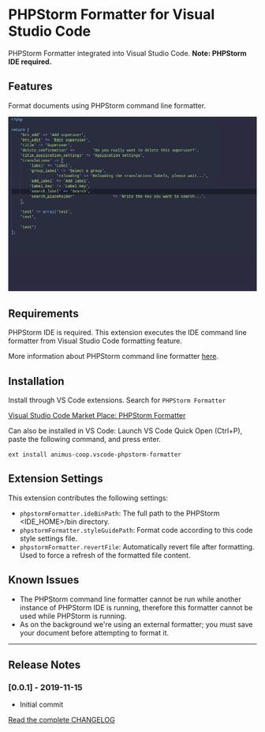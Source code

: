 # PHPStorm Formatter for Visual Studio Code

PHPStorm Formatter integrated into Visual Studio Code. **Note: PHPStorm IDE required.**

## Features

Format documents using PHPStorm command line formatter.

![Formatter in action](https://raw.githubusercontent.com/animus-coop/vscode-phpstorm-formatter/master/screenshot.gif)

## Requirements

PHPStorm IDE is required. This extension executes the IDE command line formatter from Visual Studio Code formatting feature.

More information about PHPStorm command line formatter [here](https://www.jetbrains.com/help/idea/command-line-formatter.html).

## Installation

Install through VS Code extensions. Search for `PHPStorm Formatter`

[Visual Studio Code Market Place: PHPStorm Formatter](https://marketplace.visualstudio.com/items?itemName=animus-coop.vscode-phpstorm-formatter)

Can also be installed in VS Code: Launch VS Code Quick Open (Ctrl+P), paste the following command, and press enter.

```
ext install animus-coop.vscode-phpstorm-formatter
```

## Extension Settings

This extension contributes the following settings:

- `phpstormFormatter.ideBinPath`: The full path to the PHPStorm <IDE_HOME>/bin directory.
- `phpstormFormatter.styleGuidePath`: Format code according to this code style settings file.
- `phpstormFormatter.revertFile`: Automatically revert file after formatting. Used to force a refresh of the formatted file content.

## Known Issues

- The PHPStorm command line formatter cannot be run while another instance of PHPStorm IDE is running, therefore this formatter cannot be used while PHPStorm is running.
- As on the background we're using an external formatter; you must save your document before attempting to format it.

---
## Release Notes

### [0.0.1] - 2019-11-15
- Initial commit

[Read the complete CHANGELOG](https://github.com/animus-coop/vscode-phpstorm-formatter/blob/master/CHANGELOG.md)
